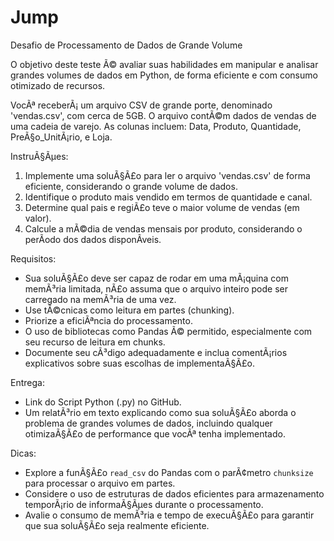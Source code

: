 # Jump
Desafio de Processamento de Dados de Grande Volume

O objetivo deste teste Ã© avaliar suas habilidades em manipular e analisar grandes volumes de dados em Python, de forma eficiente e com consumo otimizado de recursos.

VocÃª receberÃ¡ um arquivo CSV de grande porte, denominado 'vendas.csv', com cerca de 5GB. O arquivo contÃ©m dados de vendas de uma cadeia de varejo. As colunas incluem: Data, Produto, Quantidade, PreÃ§o_UnitÃ¡rio, e Loja.

InstruÃ§Ãµes:
1. Implemente uma soluÃ§Ã£o para ler o arquivo 'vendas.csv' de forma eficiente, considerando o grande volume de dados.
2. Identifique o produto mais vendido em termos de quantidade e canal.
3. Determine qual pais e regiÃ£o teve o maior volume de vendas (em valor).
4. Calcule a mÃ©dia de vendas mensais por produto, considerando o perÃ­odo dos dados disponÃ­veis.

Requisitos:
- Sua soluÃ§Ã£o deve ser capaz de rodar em uma mÃ¡quina com memÃ³ria limitada, nÃ£o assuma que o arquivo inteiro pode ser carregado na memÃ³ria de uma vez.
- Use tÃ©cnicas como leitura em partes (chunking).
- Priorize a eficiÃªncia do processamento.
- O uso de bibliotecas como Pandas Ã© permitido, especialmente com seu recurso de leitura em chunks.
- Documente seu cÃ³digo adequadamente e inclua comentÃ¡rios explicativos sobre suas escolhas de implementaÃ§Ã£o.

Entrega:
- Link do Script Python (.py) no GitHub.
- Um relatÃ³rio em texto explicando como sua soluÃ§Ã£o aborda o problema de grandes volumes de dados, incluindo qualquer otimizaÃ§Ã£o de performance que vocÃª tenha implementado.

Dicas:
- Explore a funÃ§Ã£o `read_csv` do Pandas com o parÃ¢metro `chunksize` para processar o arquivo em partes.
- Considere o uso de estruturas de dados eficientes para armazenamento temporÃ¡rio de informaÃ§Ãµes durante o processamento.
- Avalie o consumo de memÃ³ria e tempo de execuÃ§Ã£o para garantir que sua soluÃ§Ã£o seja realmente eficiente.
